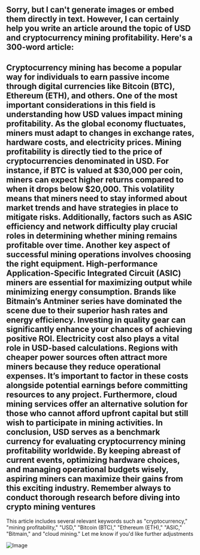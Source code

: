 Sorry, but I can't generate images or embed them directly in text. However, I can certainly help you write an article around the topic of USD and cryptocurrency mining profitability. Here's a 300-word article:
---
Cryptocurrency mining has become a popular way for individuals to earn passive income through digital currencies like Bitcoin (BTC), Ethereum (ETH), and others. One of the most important considerations in this field is understanding how USD values impact mining profitability. As the global economy fluctuates, miners must adapt to changes in exchange rates, hardware costs, and electricity prices.
Mining profitability is directly tied to the price of cryptocurrencies denominated in USD. For instance, if BTC is valued at $30,000 per coin, miners can expect higher returns compared to when it drops below $20,000. This volatility means that miners need to stay informed about market trends and have strategies in place to mitigate risks. Additionally, factors such as ASIC efficiency and network difficulty play crucial roles in determining whether mining remains profitable over time.
Another key aspect of successful mining operations involves choosing the right equipment. High-performance Application-Specific Integrated Circuit (ASIC) miners are essential for maximizing output while minimizing energy consumption. Brands like Bitmain’s Antminer series have dominated the scene due to their superior hash rates and energy efficiency. Investing in quality gear can significantly enhance your chances of achieving positive ROI.
Electricity cost also plays a vital role in USD-based calculations. Regions with cheaper power sources often attract more miners because they reduce operational expenses. It’s important to factor in these costs alongside potential earnings before committing resources to any project. Furthermore, cloud mining services offer an alternative solution for those who cannot afford upfront capital but still wish to participate in mining activities.
In conclusion, USD serves as a benchmark currency for evaluating cryptocurrency mining profitability worldwide. By keeping abreast of current events, optimizing hardware choices, and managing operational budgets wisely, aspiring miners can maximize their gains from this exciting industry. Remember always to conduct thorough research before diving into crypto mining ventures
--- 
This article includes several relevant keywords such as "cryptocurrency," "mining profitability," "USD," "Bitcoin (BTC)," "Ethereum (ETH)," "ASIC," "Bitmain," and "cloud mining." Let me know if you'd like further adjustments

![Image](https://github.com/user-attachments/assets/d7419ec9-dc67-403f-bf28-8faea5f1f74f)
